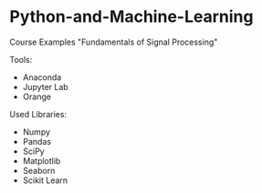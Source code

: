 # Python-and-Machine-Learning
Course Examples "Fundamentals of Signal Processing"

Tools:
* Anaconda
* Jupyter Lab
* Orange

Used Libraries:
* Numpy
* Pandas
* SciPy
* Matplotlib
* Seaborn
* Scikit Learn
